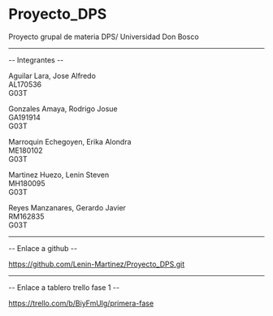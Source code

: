 # Proyecto_DPS
Proyecto grupal de materia DPS/ Universidad Don Bosco

______________________________________________________________________________
-- Integrantes --

Aguilar Lara, Jose Alfredo  
AL170536  
G03T  

Gonzales Amaya, Rodrigo Josue  
GA191914  
G03T  

Marroquin Echegoyen, Erika Alondra  
ME180102  
G03T  

Martinez Huezo, Lenin Steven  
MH180095  
G03T  

Reyes Manzanares, Gerardo Javier  
RM162835  
G03T 


______________________________________________________________________________
-- Enlace a github --

https://github.com/Lenin-Martinez/Proyecto_DPS.git


______________________________________________________________________________
-- Enlace a tablero trello fase 1 --

https://trello.com/b/BiyFmUlg/primera-fase